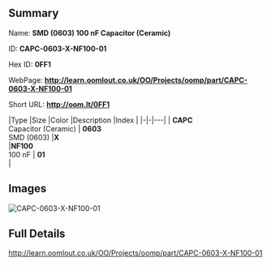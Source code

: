 

## Summary
 
Name: __SMD (0603) 100 nF Capacitor (Ceramic)__

ID: __CAPC-0603-X-NF100-01__

Hex ID: __0FF1__

WebPage: __http://learn.oomlout.co.uk/OO/Projects/oomp/part/CAPC-0603-X-NF100-01__

Short URL: __http://oom.lt/0FF1__


|Type   |Size   |Color   |Description   |Index   |
|-|-|---|
| __CAPC__ <br>Capacitor (Ceramic)  | __0603__<br>SMD (0603)   |__X__<br>    |__NF100__<br>100 nF    | __01__<br>  |


## Images
![CAPC-0603-X-NF100-01](http://oomlout.com/oomp-gen/parts/CAPC-0603-X-NF100-01/CAPC-0603-X-NF100-01_420.jpg)

## Full Details

 http://learn.oomlout.co.uk/OO/Projects/oomp/part/CAPC-0603-X-NF100-01

